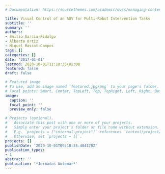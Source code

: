 ```yaml
---
# Documentation: https://sourcethemes.com/academic/docs/managing-content/

title: Visual Control of an AUV for Multi-Robot Intervention Tasks
subtitle: ''
summary: ''
authors:
- Emilio Garcia-Fidalgo
- Alberto Ortiz
- Miquel Massot-Campos
tags: []
categories: []
date: '2017-01-01'
lastmod: 2020-10-01T11:18:35+02:00
featured: false
draft: false

# Featured image
# To use, add an image named `featured.jpg/png` to your page's folder.
# Focal points: Smart, Center, TopLeft, Top, TopRight, Left, Right, BottomLeft, Bottom, BottomRight.
image:
  caption: ''
  focal_point: ''
  preview_only: false

# Projects (optional).
#   Associate this post with one or more of your projects.
#   Simply enter your project's folder or file name without extension.
#   E.g. `projects = ["internal-project"]` references `content/project/deep-learning/index.md`.
#   Otherwise, set `projects = []`.
projects: []
publishDate: '2020-10-01T09:18:35.404178Z'
publication_types:
- 1
abstract: ''
publication: '*Jornadas Automar*'
---
```

